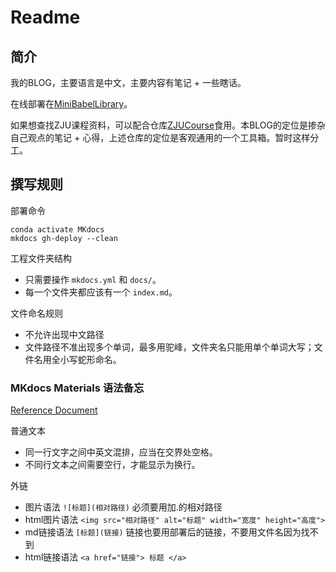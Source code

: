# Readme
## 简介

我的BLOG，主要语言是中文，主要内容有笔记 + 一些瞎话。

在线部署在[MiniBabelLibrary](https://ruoxining.github.io/notebook/)。

如果想查找ZJU课程资料，可以配合仓库[ZJUCourse](https://github.com/ruoxining/ZJUCourse)食用。本BLOG的定位是掺杂自己观点的笔记 + 心得，上述仓库的定位是客观通用的一个工具箱。暂时这样分工。


## 撰写规则

部署命令

```
conda activate MKdocs
mkdocs gh-deploy --clean
```

工程文件夹结构

- 只需要操作 `mkdocs.yml` 和 `docs/`。
- 每一个文件夹都应该有一个 `index.md`。

文件命名规则

- 不允许出现中文路径
- 文件路径不准出现多个单词，最多用驼峰，文件夹名只能用单个单词大写；文件名用全小写蛇形命名。

### MKdocs Materials 语法备忘

[Reference Document](https://squidfunk.github.io/mkdocs-material/)

普通文本

- 同一行文字之间中英文混排，应当在交界处空格。
- 不同行文本之间需要空行，才能显示为换行。
  
外链

- 图片语法 `![标题](相对路径)` 必须要用加.的相对路径
- html图片语法 `<img src="相对路径" alt="标题" width="宽度" height="高度">`
- md链接语法 `[标题](链接)` 链接也要用部署后的链接，不要用文件名因为找不到
- html链接语法 `<a href="链接"> 标题 </a>`

